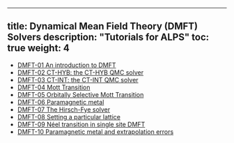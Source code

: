 
---
title: Dynamical Mean Field Theory (DMFT) Solvers
description: "Tutorials for ALPS"
toc: true
weight: 4
---

- [DMFT-01 An introduction to DMFT](dmft01)
- [DMFT-02 CT-HYB: the CT-HYB QMC solver](dmft02)
- [DMFT-03 CT-INT: the CT-INT QMC solver](dmft03)
- [DMFT-04 Mott Transition](dmft04)
- [DMFT-05 Orbitally Selective Mott Transition](dmft05)
- [DMFT-06 Paramagnetic metal](dmft06)
- [DMFT-07 The Hirsch-Fye solver](dmft07)
- [DMFT-08 Setting a particular lattice](dmft08)
- [DMFT-09 Néel transition in single site DMFT](dmft09)
- [DMFT-10 Paramagnetic metal and extrapolation errors](dmft10)









